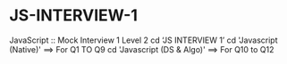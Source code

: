 # JS-INTERVIEW-1
JavaScript :: Mock Interview 1 Level 2
cd ‘JS INTERVIEW 1’
cd 'Javascript (Native)'  ==> For Q1 TO Q9
cd 'Javascript (DS & Algo)' ==> For Q10 to Q12
